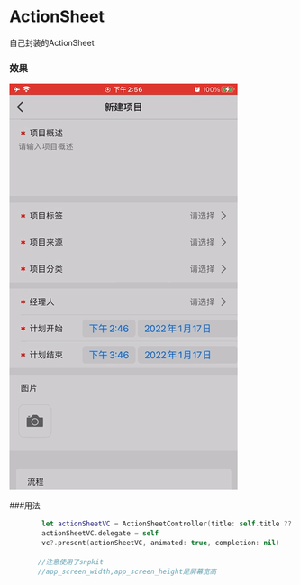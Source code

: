 # ActionSheet
自己封装的ActionSheet

### 效果
![img](2022-01-17%20145733.gif)

###用法

```swift
        let actionSheetVC = ActionSheetController(title: self.title ?? "", contentView: pickView)
        actionSheetVC.delegate = self
        vc?.present(actionSheetVC, animated: true, completion: nil)
        
       //注意使用了snpkit
       //app_screen_width,app_screen_height是屏幕宽高
```
